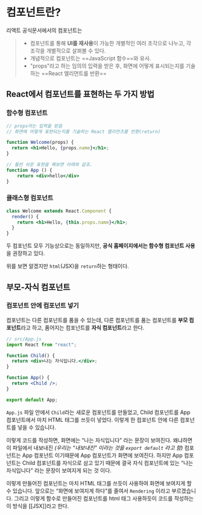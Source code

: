 # 컴포넌트란? 

리액트 공식문서에서의 컴포넌트는
> - 컴포넌트를 통해 **UI를 재사용**이 가능한 개별적인 여러 조각으로 나누고, 각 조각을 개별적으로 살펴볼 수 있다.
> - 개념적으로 컴포넌트는 ==JavaScript 함수==와 유사.
> - "props"라고 하는 임의의 입력을 받은 후, 화면에 어떻게 표시되는지를 기술하는 ==React 엘리먼트를 반환==

## React에서 컴포넌트를  표현하는 두 가지 방법

### 함수형 컴포넌트

```jsx
// props라는 입력을 받음
// 화면에 어떻게 표현되는지를 기술하는 React 엘리먼츠를 반환(return)

function Welcome(props) {
  return <h1>Hello, {props.name}</h1>;
}

// 훨씬 쉬운 표현을 해보면 아래와 같죠.
function App () {
	return <div>hello</div>
}
```

### 클래스형 컴포넌트

```jsx
class Welcome extends React.Component {
  render() {
    return <h1>Hello, {this.props.name}</h1>;
  }
}
```

두 컴포넌트 모두 기능상으로는 동일하지만, **공식 홈페이지에서는 함수형 컴포넌트 사용**을 권장하고 있다. 

위를 보면 알겠지만 `html`(JSX)을 `return`하는 형태이다. 

## 부모-자식 컴포넌트

### 컴포넌트 안에 컴포넌트 넣기

컴포넌트는 다른 컴포넌트를 품을 수 있는데, 다른 컴포넌트를 품는 컴포넌트를 **부모 컴포넌트**라고 하고, 품어지는 컴포넌트를 **자식 컴포넌트**라고 한다.

```jsx
// src/App.js
import React from "react";

function Child() {
  return <div>나는 자식입니다.</div>;
}

function App() {
  return <Child />;
}

export default App;
```

`App.js` 파일 안에서 `Child`라는 새로운 컴포넌트를 만들었고, Child 컴포넌트를 App 컴포넌트에서 마치 HTML 태그를 쓰듯이 넣었다. 이렇게 한 컴포넌트 안에 다른 컴포넌트를 넣을 수 있습니다.

이렇게 코드를 작성하면, 화면에는 “나는 자식입니다” 라는 문장이 보여진다. 왜냐하면 이 파일에서 내보내진 _(우리는 “내보내진” 이라는 것을 `export default` 라고 함)_ 컴포넌트는 App 컴포넌트 이기때문에 App 컴포넌트가 화면에 보여진다. 하지만 App 컴포넌트는 Child 컴포넌트를 자식으로 삼고 있기 때문에 결국 자식 컴포넌트에 있는 “나는 자식입니다" 라는 문장이 보여지게 되는 것 이다.

이렇게 만들어진 컴포넌트는 마치 HTML 태그를 쓰듯이 사용하여 화면에 보여지게 할 수 있습니다. 앞으로는 “화면에 보여지게 하다"를 줄여서 `Rendering` 이라고 부르겠습니다. 그리고 이렇게 함수로 만들어진 컴포넌트를 html 태그 사용하듯이 코드를 작성하는 이 방식을 [[JSX]]라고 한다.